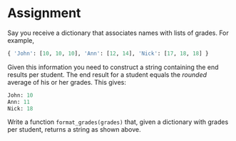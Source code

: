 # Assignment

Say you receive a dictionary that associates names with lists of grades.
For example,

```python
{ 'John': [10, 10, 10], 'Ann': [12, 14], 'Nick': [17, 18, 18] }
```

Given this information you need to construct a string containing the end results per student. The end result for a student
equals the *rounded* average of his or her grades. This gives:

```python
John: 10
Ann: 11
Nick: 18
```

Write a function `format_grades(grades)` that, given a dictionary with grades per student,
returns a string as shown above.